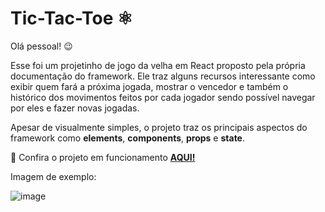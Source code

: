 # Tic-Tac-Toe ⚛️

Olá pessoal! 😉
<p>Esse foi um projetinho de jogo da velha em React proposto pela própria documentação do framework. 
 Ele traz alguns recursos interessante como exibir quem fará a próxima jogada, 
 mostrar o vencedor e também o histórico dos movimentos feitos por cada jogador sendo possível navegar por eles e fazer novas jogadas.</p>
<p>Apesar de visualmente simples, o projeto traz os principais aspectos do framework como <strong>elements</strong>, <strong>components</strong>, <strong>props</strong> e <strong>state</strong>.</p>

<p>🤯 Confira o projeto em funcionamento <a href="https://tictactoe-game-vini.vercel.app/" target="_blank"><strong>AQUI!</strong></a></p>

<p>Imagem de exemplo:</p>

![image](https://github.com/viniNascimento63/Tic-Tac-Toe/assets/78743170/f4c2e9d1-3d99-42aa-b6b1-221417a15ca8)
